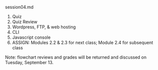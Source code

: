 session04.md

1. Quiz
2. Quiz Review
3. Wordpress, FTP, & web hosting
4. CLI
5. Javascript console
6. ASSIGN: Modules 2.2 & 2.3 for next class; Module 2.4 for subsequent class

Note: flowchart reviews and grades will be returned and discussed on Tuesday, September 13. 